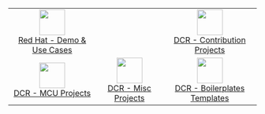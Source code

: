 <table>
  <tr>
    <td align='center'>
      <img width=52 valign=middle src="https://avatars.githubusercontent.com/u/131318108?s=200&v=4"/><br/>
      <a href="https://github.com/Red-Hat-Demo-Use-Cases">
        Red Hat - Demo & Use Cases
      </a>
    </td>
    <td align='center'>
    </td>
    <td align='center'>
      <img width=52 valign=middle src="https://avatars.githubusercontent.com/u/131319805?s=64&v=4"/><br/>
      <a href="https://github.com/Red-Hat-Demo-Use-Cases">
        DCR - Contribution Projects
      </a>
    </td>
  </tr>
  <tr>
    <td align='center'>
      <img width=52 valign=middle src="https://avatars.githubusercontent.com/u/131319805?s=200&v=4"/><br/>
      <a href="https://github.com/DCR-Contribution-Projects">
        DCR - MCU Projects
      </a>
    </td>
    <td align='center'>
      <img width=52 valign=middle src="https://avatars.githubusercontent.com/u/131319508?s=64&v=4"/><br/>
      <a href="https://github.com/DCR-Misc-Projects">
        DCR - Misc Projects
      </a>
    </td>
    <td align='center'>
      <img width=52 valign=middle src="https://avatars.githubusercontent.com/u/131320210?s=200&v=4"/><br/>
      <a href="https://github.com/DCR-Boilerplates-Templates">
        DCR - Boilerplates Templates
      </a>
    </td>
  </tr>
</table>
